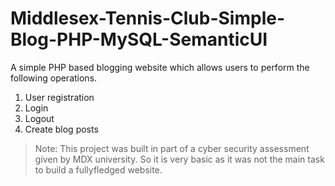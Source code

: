 # Middlesex-Tennis-Club-Simple-Blog-PHP-MySQL-SemanticUI

A simple PHP based blogging website which allows users to perform the following operations.
1. User registration
2. Login
3. Logout
4. Create blog posts

> Note: This project was built in part of a cyber security assessment given by MDX university. 
> So it is very basic as it was not the main task to build a fullyfledged website.
